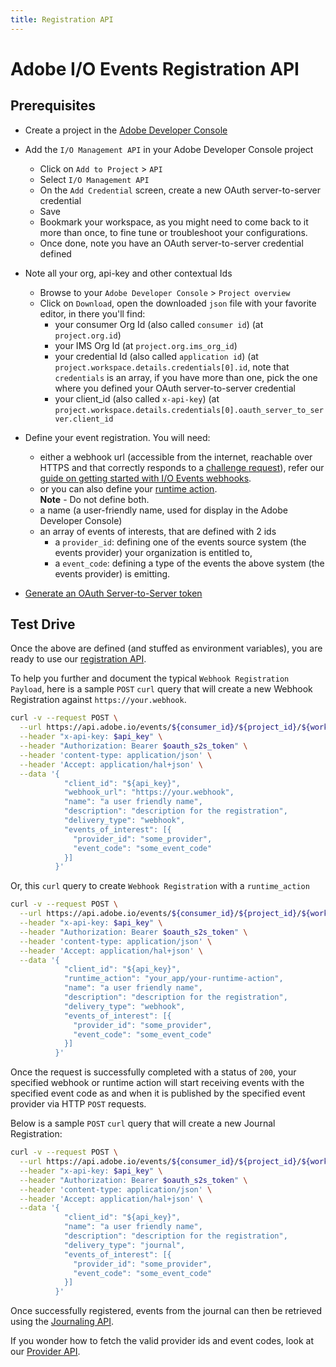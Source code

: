 ```yaml
---
title: Registration API
---
```


# Adobe I/O Events Registration API

## Prerequisites

* Create a project in the [Adobe Developer Console](/developer-console/docs/guides/projects/projects-empty/)
* Add the `I/O Management API` in your Adobe Developer Console project
  * Click on `Add to Project` > `API`
  * Select `I/O Management API`
  * On the `Add Credential` screen, create a new OAuth server-to-server credential
  * Save
  * Bookmark your workspace, as you might need to come back to it more than once, to fine tune or troubleshoot your configurations.
  * Once done, note you have an OAuth server-to-server credential defined
* Note all your org, api-key and other contextual Ids
  * Browse to your `Adobe Developer Console` > `Project overview`
  * Click on `Download`, open the downloaded `json` file with your favorite editor, in there you'll find:
    * your consumer Org Id (also called `consumer id`) (at `project.org.id`)
    * your IMS Org Id (at `project.org.ims_org_id`)
    * your credential Id (also called `application id`) (at `project.workspace.details.credentials[0].id`, note that `credentials` is an array,
       if you have more than one, pick the one where you defined your OAuth server-to-server credential
    * your client_id (also called `x-api-key`) (at `project.workspace.details.credentials[0].oauth_server_to_server.client_id`
* Define your event registration. You will need:
  * either a webhook url (accessible from the internet, reachable over HTTPS and that correctly responds to a [challenge request](/guides/index.md#the-challenge-request)), refer our [guide on getting started with I/O Events webhooks](/guides/).
  * or you can also define your [runtime action](/guides/runtime_webhooks/).<br/>
    **Note** - Do not define both.
  * a name (a user-friendly name, used for display in the Adobe Developer Console)
  * an array of events of interests, that are defined with 2 ids
    * a `provider_id`: defining one of the events source system (the events provider) your organization is entitled to,
    * a `event_code`: defining a type of the events the above system (the events provider) is emitting.

* [Generate an OAuth Server-to-Server token](/developer-console/docs/guides/credentials/)

## Test Drive

Once the above are defined (and stuffed as environment variables),
you are ready to use our [registration API](/api/#tag/Registrations/operation/createRegistration).

To help you further and document the typical `Webhook Registration Payload`,
here is a sample `POST` `curl` query that will create a new Webhook Registration against `https://your.webhook`.

```bash
curl -v --request POST \
  --url https://api.adobe.io/events/${consumer_id}/${project_id}/${workspace_id}/registrations \
  --header "x-api-key: $api_key" \
  --header "Authorization: Bearer $oauth_s2s_token" \
  --header 'content-type: application/json' \
  --header 'Accept: application/hal+json' \
  --data '{
            "client_id": "${api_key}",
            "webhook_url": "https://your.webhook",
            "name": "a user friendly name",
            "description": "description for the registration",
            "delivery_type": "webhook",
            "events_of_interest": [{
              "provider_id": "some_provider",
              "event_code": "some_event_code"
            }]
          }'
```

Or, this `curl` query to create `Webhook Registration` with a `runtime_action`

```bash
curl -v --request POST \
  --url https://api.adobe.io/events/${consumer_id}/${project_id}/${workspace_id}/registrations \
  --header "x-api-key: $api_key" \
  --header "Authorization: Bearer $oauth_s2s_token" \
  --header 'content-type: application/json' \
  --header 'Accept: application/hal+json' \
  --data '{
            "client_id": "${api_key}",
            "runtime_action": "your_app/your-runtime-action",
            "name": "a user friendly name",
            "description": "description for the registration",
            "delivery_type": "webhook",
            "events_of_interest": [{
              "provider_id": "some_provider",
              "event_code": "some_event_code"
            }]
          }'
```

Once the request is successfully completed with a status of `200`, your specified webhook or runtime action will start receiving events with the specified event code as and when it is published by the specified event provider via HTTP `POST` requests.

Below is a sample `POST` `curl` query that will create a new Journal Registration:

```bash
curl -v --request POST \
  --url https://api.adobe.io/events/${consumer_id}/${project_id}/${workspace_id}/registrations \
  --header "x-api-key: $api_key" \
  --header "Authorization: Bearer $oauth_s2s_token" \
  --header 'content-type: application/json' \
  --header 'Accept: application/hal+json' \
  --data '{
            "client_id": "${api_key}",
            "name": "a user friendly name",
            "description": "description for the registration",
            "delivery_type": "journal",
            "events_of_interest": [{
              "provider_id": "some_provider",
              "event_code": "some_event_code"
            }]
          }'
```

Once successfully registered, events from the journal can then be retrieved using the [Journaling API](journaling_api.md).

If you wonder how to fetch the valid provider ids and event codes, look at our [Provider API](provider_api.md).
